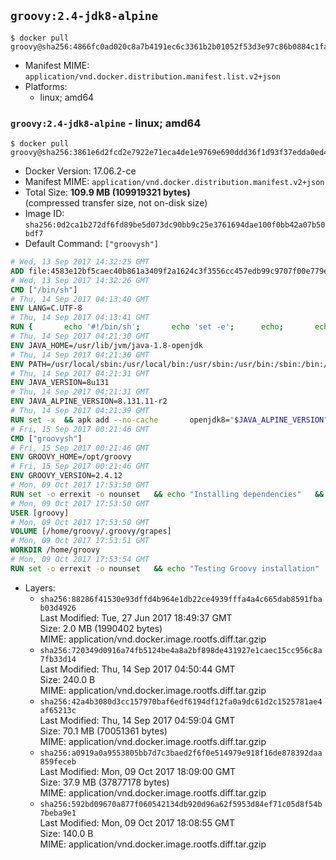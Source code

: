 ## `groovy:2.4-jdk8-alpine`

```console
$ docker pull groovy@sha256:4866fc0ad020c8a7b4191ec6c3361b2b01052f53d3e97c86b0884c1fa6d4bfca
```

-	Manifest MIME: `application/vnd.docker.distribution.manifest.list.v2+json`
-	Platforms:
	-	linux; amd64

### `groovy:2.4-jdk8-alpine` - linux; amd64

```console
$ docker pull groovy@sha256:3861e6d2fcd2e7922e71eca4de1e9769e690ddd36f1d93f37edda0ed4adda46a
```

-	Docker Version: 17.06.2-ce
-	Manifest MIME: `application/vnd.docker.distribution.manifest.v2+json`
-	Total Size: **109.9 MB (109919321 bytes)**  
	(compressed transfer size, not on-disk size)
-	Image ID: `sha256:0d2ca1b272df6fd89be5d073dc90bb9c25e3761694dae100f0bb42a07b50bdf7`
-	Default Command: `["groovysh"]`

```dockerfile
# Wed, 13 Sep 2017 14:32:25 GMT
ADD file:4583e12bf5caec40b861a3409f2a1624c3f3556cc457edb99c9707f00e779e45 in / 
# Wed, 13 Sep 2017 14:32:26 GMT
CMD ["/bin/sh"]
# Thu, 14 Sep 2017 04:13:40 GMT
ENV LANG=C.UTF-8
# Thu, 14 Sep 2017 04:13:41 GMT
RUN { 		echo '#!/bin/sh'; 		echo 'set -e'; 		echo; 		echo 'dirname "$(dirname "$(readlink -f "$(which javac || which java)")")"'; 	} > /usr/local/bin/docker-java-home 	&& chmod +x /usr/local/bin/docker-java-home
# Thu, 14 Sep 2017 04:21:30 GMT
ENV JAVA_HOME=/usr/lib/jvm/java-1.8-openjdk
# Thu, 14 Sep 2017 04:21:30 GMT
ENV PATH=/usr/local/sbin:/usr/local/bin:/usr/sbin:/usr/bin:/sbin:/bin:/usr/lib/jvm/java-1.8-openjdk/jre/bin:/usr/lib/jvm/java-1.8-openjdk/bin
# Thu, 14 Sep 2017 04:21:31 GMT
ENV JAVA_VERSION=8u131
# Thu, 14 Sep 2017 04:21:31 GMT
ENV JAVA_ALPINE_VERSION=8.131.11-r2
# Thu, 14 Sep 2017 04:21:39 GMT
RUN set -x 	&& apk add --no-cache 		openjdk8="$JAVA_ALPINE_VERSION" 	&& [ "$JAVA_HOME" = "$(docker-java-home)" ]
# Fri, 15 Sep 2017 00:21:46 GMT
CMD ["groovysh"]
# Fri, 15 Sep 2017 00:21:46 GMT
ENV GROOVY_HOME=/opt/groovy
# Fri, 15 Sep 2017 00:21:46 GMT
ENV GROOVY_VERSION=2.4.12
# Mon, 09 Oct 2017 17:53:50 GMT
RUN set -o errexit -o nounset 	&& echo "Installing dependencies" 	&& apk add --no-cache 		bash 		&& echo "Installing build dependencies" 	&& apk add --no-cache --virtual .build-deps 		ca-certificates 		gnupg 		openssl 		unzip 		&& echo "Downloading Groovy" 	&& wget -O groovy.zip "https://dist.apache.org/repos/dist/release/groovy/${GROOVY_VERSION}/distribution/apache-groovy-binary-${GROOVY_VERSION}.zip" 		&& echo "Importing keys listed in http://www.apache.org/dist/groovy/KEYS from key server" 	&& export GNUPGHOME="$(mktemp -d)" 	&& for key in 		"7FAA0F2206DE228F0DB01AD741321490758AAD6F" 		"331224E1D7BE883D16E8A685825C06C827AF6B66" 		"34441E504A937F43EB0DAEF96A65176A0FB1CD0B" 		"9A810E3B766E089FFB27C70F11B595CEDC4AEBB5" 		"81CABC23EECA0790E8989B361FF96E10F0E13706" 	; do 		for server in 			"ha.pool.sks-keyservers.net" 			"hkp://p80.pool.sks-keyservers.net:80" 			"pgp.mit.edu" 		; do 			echo "  Trying ${server}"; 			if gpg --keyserver "${server}" --recv-keys "${key}"; then 				break; 			fi; 		done; 	done; 	if [ $(gpg --list-keys | grep -c "pub ") -ne 5 ]; then 		echo "ERROR: Failed to fetch GPG keys" >&2; 		exit 1; 	fi 		&& echo "Checking download signature" 	&& wget -O groovy.zip.asc "https://dist.apache.org/repos/dist/release/groovy/${GROOVY_VERSION}/distribution/apache-groovy-binary-${GROOVY_VERSION}.zip.asc" 	&& gpg --batch --verify groovy.zip.asc groovy.zip 	&& rm -rf "${GNUPGHOME}" 	&& rm groovy.zip.asc 		&& echo "Installing Groovy" 	&& unzip groovy.zip 	&& rm groovy.zip 	&& mkdir /opt 	&& mv "groovy-${GROOVY_VERSION}" "${GROOVY_HOME}/" 	&& ln -s "${GROOVY_HOME}/bin/grape" /usr/bin/grape 	&& ln -s "${GROOVY_HOME}/bin/groovy" /usr/bin/groovy 	&& ln -s "${GROOVY_HOME}/bin/groovyc" /usr/bin/groovyc 	&& ln -s "${GROOVY_HOME}/bin/groovyConsole" /usr/bin/groovyConsole 	&& ln -s "${GROOVY_HOME}/bin/groovydoc" /usr/bin/groovydoc 	&& ln -s "${GROOVY_HOME}/bin/groovysh" /usr/bin/groovysh 	&& ln -s "${GROOVY_HOME}/bin/java2groovy" /usr/bin/java2groovy 		&& echo "Applying workaround for https://issues.apache.org/jira/browse/GROOVY-7906" 	&& sed -i "s|#!/bin/sh|#!/bin/bash|" "${GROOVY_HOME}/bin/grape" 	&& sed -i "s|#!/bin/sh|#!/bin/bash|" "${GROOVY_HOME}/bin/groovy" 	&& sed -i "s|#!/bin/sh|#!/bin/bash|" "${GROOVY_HOME}/bin/groovyc" 	&& sed -i "s|#!/bin/sh|#!/bin/bash|" "${GROOVY_HOME}/bin/groovyConsole" 	&& sed -i "s|#!/bin/sh|#!/bin/bash|" "${GROOVY_HOME}/bin/groovydoc" 	&& sed -i "s|#!/bin/sh|#!/bin/bash|" "${GROOVY_HOME}/bin/groovysh" 	&& sed -i "s|#!/bin/sh|#!/bin/bash|" "${GROOVY_HOME}/bin/java2groovy" 		&& echo "Cleaning up build dependencies" 	&& apk del .build-deps 		&& echo "Adding groovy user and group" 	&& addgroup -S -g 1000 groovy 	&& adduser -D -S -G groovy -u 1000 -s /bin/ash groovy 	&& mkdir -p /home/groovy/.groovy/grapes 	&& chown -R groovy:groovy /home/groovy 		&& echo "Symlinking root .groovy to groovy .groovy" 	&& ln -s /home/groovy/.groovy /root/.groovy
# Mon, 09 Oct 2017 17:53:50 GMT
USER [groovy]
# Mon, 09 Oct 2017 17:53:50 GMT
VOLUME [/home/groovy/.groovy/grapes]
# Mon, 09 Oct 2017 17:53:51 GMT
WORKDIR /home/groovy
# Mon, 09 Oct 2017 17:53:54 GMT
RUN set -o errexit -o nounset 	&& echo "Testing Groovy installation" 	&& groovy --version
```

-	Layers:
	-	`sha256:88286f41530e93dffd4b964e1db22ce4939fffa4a4c665dab8591fbab03d4926`  
		Last Modified: Tue, 27 Jun 2017 18:49:37 GMT  
		Size: 2.0 MB (1990402 bytes)  
		MIME: application/vnd.docker.image.rootfs.diff.tar.gzip
	-	`sha256:720349d0916a74fb5124be4a8a2bf898de431927e1caec15cc956c8a7fb33d14`  
		Last Modified: Thu, 14 Sep 2017 04:50:44 GMT  
		Size: 240.0 B  
		MIME: application/vnd.docker.image.rootfs.diff.tar.gzip
	-	`sha256:42a4b3080d3cc157970baf6edf6194df12fa0a9dc61d2c1525781ae4af65213c`  
		Last Modified: Thu, 14 Sep 2017 04:59:04 GMT  
		Size: 70.1 MB (70051361 bytes)  
		MIME: application/vnd.docker.image.rootfs.diff.tar.gzip
	-	`sha256:a0919a0a9553805bb7d7c3baed2f6f0e514979e918f16de878392daa859feceb`  
		Last Modified: Mon, 09 Oct 2017 18:09:00 GMT  
		Size: 37.9 MB (37877178 bytes)  
		MIME: application/vnd.docker.image.rootfs.diff.tar.gzip
	-	`sha256:592bd09670a877f060542134db920d96a62f5953d84ef71c05d8f54b7beba9e1`  
		Last Modified: Mon, 09 Oct 2017 18:08:55 GMT  
		Size: 140.0 B  
		MIME: application/vnd.docker.image.rootfs.diff.tar.gzip
